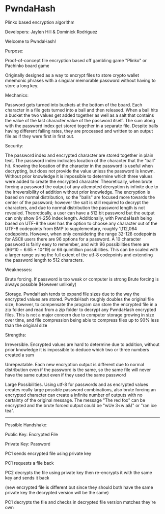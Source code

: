 # PwndaHash
Plinko based encryption algorithm

Developers: Jaylen Hill & Dominick Rodriguez

Welcome to PwndaHash!

Purpose:

Proof-of-concept file encryption based off gambling game "Plinko" or Pachinko board game

Originally designed as a way to encrypt files to store crypto wallet mnemonic phrases with a singular memorable password without having to store a long key. 


Mechanics:

Password gets turned into buckets at the bottom of the board. Each character in a file gets turned into a ball and then released. When a ball hits a bucket the two values get added together as well as a salt that contains the value of the last character value of the password itself. The sum along with the password index get stored together in a separate file. Despite balls having different falling rates, they are processed and written to an output file as if they were first in first out.


Security:

The password index and encrypted character are stored together in plain text.
The password index indicates location of the character that the "ball" hit. Knowing the location of the character in the password is useful when decrypting, but does not provide the value unless the password is known. Without prior knowledge it is impossible to determine which three values were added to create the encrypted character. Theoretically, when brute forcing a password the output of any attempted decryption is infinite due to the irreversibility of addition without prior knowledge. The encryption is based on normal distribution, so the "balls" are focused more towards the center of the password; however the salt is still required to decrypt the characters, and due to normal distribution the password length is not revealed. Theoretically, a user can have a 512 bit password but the output can only show 64-256 index length. Additionally, with PwndaHash being based on UTF-8 the user has the option to choose any character out of the UTF-8 codepoints from BMP to supplementary, roughly 1,112,064 codepoints. However, when only considering the range 32-128 codepoints for ASCII users there are 96 options for a password. A 10 character password is fairly easy to remember, and with 96 possibilities there are (96^10 = 6.65 * 10^19)  or 66 quintillion possibilities. This can be scaled with a larger range using the full extent of the utf-8 codepoints and extending the password length to 512 characters.

Weaknesses:

Brute forcing. If password is too weak or computer is strong Brute forcing is always possible (However unlikely)

Storage. PwndaHash tends to expand file sizes due to the way the encrypted values are stored. PwndaHash roughly doubles the original file size; however, to compensate the program can store the encrypted file in a zip folder and read from a zip folder to decrypt any PwndaHash encrypted files. This is not a major concern due to computer storage growing in size over time, and file compression being able to compress files up to 90% less than the original size


Strengths:

Irreversible. Encrypted values are hard to determine due to addition, without prior knowledge it is impossible to deduce which two or three numbers created a sum

Unrepeatable. Each new encryption output is different due to normal distribution even if the password is the same, so the same file will never have the same output even if they used the same password

Large Possibilities. Using utf-8 for passwords and as encrypted values creates really large possible password combinations, also brute forcing an encrypted character can create a infinite number of outputs with no certainty of the original message. The message "The red fox" can be encrypted and the brute forced output could be "wUe 3<w a&(" or "ran ice tea". 

----------------------------------------------------------------------------------------------------
Possible Handshake:

Public Key: Encrypted File

Private Key: Password


PC1 sends encrypted file using private key

PC1 requests a file back

PC2 decrypts the file using private key then re-encrypts it with the same key and sends it back

(new encrypted file is different but since they should both have the same private key the decrypted version will be the same)

PC1 decrypts the file and checks in decrypted file version matches they're own
